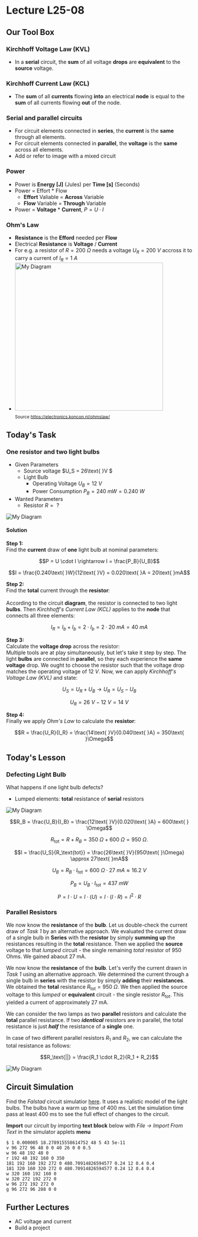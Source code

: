 # Lecture L25-08

## Our Tool Box
### Kirchhoff Voltage Law (KVL)
* In a **serial** circuit, the **sum** of all voltage **drops** are **equivalent** to the **source** voltage.

### Kirchhoff Current Law (KCL)
* The **sum** of all **currents** flowing **into** an electrical **node** is equal to the **sum** of all currents flowing **out** of the node.

### **Serial** and **parallel** circuits
* For circuit elements connected in **series**, the **current** is the **same** through all elements.  
* For circuit elements connected in **parallel**, the **voltage** is the **same** across all elements.
* Add or refer to image with a mixed circuit

### Power
* Power is **Energy [J]** (Jules) per **Time [s]** (Seconds)
* Power = Effort * Flow
  * **Effort** Valiable = **Across** Variable
  * **Flow** Variable = **Through** Variable
* Power = **Voltage** * **Current**, $P = U \cdot I$

### Ohm's Law
* **Resistance** is the **Efford** needed per **Flow**
* Electrical **Resistance** is **Voltage** / **Current**
* For e.g. a resistor of $R = 200\text{ }\Omega$ needs a voltage $U_R = 200\text{ }V$ accross it to carry a current of $I_R = 1\text{ }A$
* <img src="./ohms_law-URI.jpg" alt="My Diagram" width="400px"><br>
    <sub>Source https://electronics.koncon.nl/ohmslaw/</sub>

## Today's Task
### One resistor and two light bulbs
* Given Parameters
  * Source voltage $U_S = 26\text{ }V $
  * Light Bulb
    * Operating Voltage $U_B = 12\text{ }V$
    * Power Consumption $P_B = 240\text{ }mW = 0.240\text{ }W$
* Wanted Parameters
  * Resistor $R =\text{ }?$

![My Diagram](./Parallel-Bulbs.drawio.png)

#### Solution
**Step 1:**<br>
Find the **current** draw of **one** light bulb at nominal parameters:<br>
```math
P = U \cdot I \rightarrow I = \frac{P_B}{U_B}
```
```math
I = \frac{0.240\text{ }W}{12\text{ }V} = 0.020\text{ }A = 20\text{ }mA
```

**Step 2:**<br>
Find the **total** current through the **resistor**:<br>
<br>
According to the circuit **diagram**, the resistor is connected to two light **bulbs**. Then *Kirchhoff's Current Law (KCL)* applies to the **node** that connects all three elements:
```math
I_R = I_b + I_b = 2 \cdot I_b = 2 \cdot 20\text{ }mA = 40\text{ }mA
```

**Step 3:**<br>
Calculate the **voltage drop** across the resistor:<br>
Multiple tools are at play simultaneously, but let's take it step by step. The light **bulbs** are connected in **parallel**, so they each experience the **same** **voltage** drop. We ought to choose the resistor such that the voltage drop matches the operating voltage of $12\text{ }V$. Now, we can apply *Kirchhoff's Voltage Law (KVL)* and state:

```math
U_S = U_R + U_B \rightarrow U_R = U_S - U_B
```
```math
U_R = 26\text{ }V - 12\text{ }V = 14\text{ }V
```
**Step 4:**<br>
Finally we apply *Ohm's Law* to calculate the **resistor**:
```math
R = \frac{U_R}{I_R} = \frac{14\text{ }V}{0.040\text{ }A} = 350\text{ }\Omega
```

## Today's Lesson
### Defecting Light Bulb
What happens if one light bulb defects?<br>
* Lumped elements: **total** resistance of **serial** resistors

![My Diagram](./Defective.drawio.png)

```math
R_B = \frac{U_B}{I_B} = \frac{12\text{ }V}{0.020\text{ }A} = 600\text{ } \Omega
```
```math
R_\text{tot} = R + R_B = 350\text{ }\Omega + 600\text{ }\Omega = 950\text{ }\Omega.
```
```math
I = \frac{U_S}{R_\text{tot}} = \frac{26\text{ }V}{950\text{ }\Omega} \approx 27\text{ }mA
```
```math
U_B = R_B \cdot I_\text{tot} = 600\text{ }\Omega \cdot 27\text{ }mA \approx 16.2\text{ }V
```
```math
P_B = U_B \cdot I_\text{tot} = 437\text{ }mW
```
```math
P = I \cdot U = I \cdot (U) = I \cdot (I \cdot R) = I^2 \cdot R 
```

### Parallel Resistors
We now know the **resistance** of the **bulb**. Let us double-check the current draw of *Task 1* by an alternative approach. We evaluated the current draw of a single bulb in **Series** with the **resistor** by simply **summing up** the resistances resulting in the **total** resistance. Then we applied the **source** voltage to that *lumped* circuit - the single remaining *total* resistor of 950 Ohms. We gained abaout 27 mA.


We now know the **resistance** of the **bulb**. Let's verify the current drawn in *Task 1* using an alternative approach. We determined the current through a single bulb in **series** with the resistor by simply **adding** their **resistances**. We obtained the **total** resistance $R_\text{tot} = 950\text{ }\Omega$. We then applied the source voltage to this *lumped* or **equivalent** circuit - the single resistor $R_\text{tot}$. This yielded a current of approximately 27 mA.

We can consider the two lamps as two **parallel** resistors and calculate the **total** parallel resistance. If two ***identical*** resistors are in parallel, the total resistance is just ***half*** the resistance of a **single** one.

In case of two different parallel resistors $R_1$ and $R_2$, we can calculate the total resistance as follows:
```math
R_\text{||} = \frac{R_1 \cdot R_2}{R_1 + R_2}
```

![My Diagram](./Parallel-Resistors.drawio.png)

## Circuit Simulation 
Find the *Falstad* circuit simulatior [here](https://www.falstad.com/circuit/circuitjs.html). It uses a realistic model of the light bulbs. The bulbs have a warm up time of 400 ms. Let the simulation time pass at least 400 ms to see the full effect of changes to the circuit.

**Import** our circuit by importing **text block** below with *File -> Import From Text* in the simulator applets **menu**
```
$ 1 0.000005 18.278915558614752 48 5 43 5e-11
v 96 272 96 48 0 0 40 26 0 0 0.5
w 96 48 192 48 0
r 192 48 192 160 0 350
181 192 160 192 272 0 480.70914826594577 0.24 12 0.4 0.4
181 320 160 320 272 0 480.70914826594577 0.24 12 0.4 0.4
w 320 160 192 160 0
w 320 272 192 272 0
w 96 272 192 272 0
g 96 272 96 288 0 0
```

## Further Lectures
* AC voltage and current
* Build a project

